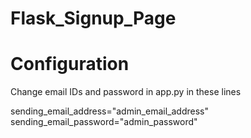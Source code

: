 # Flask_Signup_Page

Configuration
================
Change email IDs and password in app.py in these lines

sending_email_address="admin_email_address"   
sending_email_password="admin_password"
